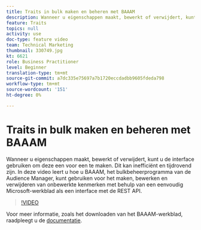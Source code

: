 ```yaml
---
title: Traits in bulk maken en beheren met BAAAM
description: Wanneer u eigenschappen maakt, bewerkt of verwijdert, kunt u de interface gebruiken om deze een voor een te maken. Dit kan inefficiënt en tijdrovend zijn. In deze video leert u hoe u BAAAM, het bulkbeheerprogramma van de Audience Manager, kunt gebruiken voor het maken, bewerken en verwijderen van onbewerkte kenmerken met behulp van een eenvoudig Microsoft-werkblad als een interface met de REST API.
feature: Traits
topics: null
activity: use
doc-type: feature video
team: Technical Marketing
thumbnail: 330749.jpg
kt: 6621
role: Business Practitioner
level: Beginner
translation-type: tm+mt
source-git-commit: a7dc335e75697a7b1720eccdadbb9605fdeda798
workflow-type: tm+mt
source-wordcount: '151'
ht-degree: 0%

---
```



# Traits in bulk maken en beheren met BAAAM

Wanneer u eigenschappen maakt, bewerkt of verwijdert, kunt u de interface gebruiken om deze een voor een te maken. Dit kan inefficiënt en tijdrovend zijn. In deze video leert u hoe u BAAAM, het bulkbeheerprogramma van de Audience Manager, kunt gebruiken voor het maken, bewerken en verwijderen van onbewerkte kenmerken met behulp van een eenvoudig Microsoft-werkblad als een interface met de REST API.

>[!VIDEO](https://video.tv.adobe.com/v/330749/?quality=12&learn=on)

Voor meer informatie, zoals het downloaden van het BAAAM-werkblad, raadpleegt u de [documentatie](https://experienceleague.adobe.com/docs/audience-manager/user-guide/reference/bulk-management-tools/bulk-management-intro.html?lang=en#reference).
